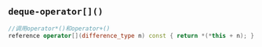 ## `deque-operator[]()`

```c++
//调用operator*()和operator+()
reference operator[](difference_type n) const { return *(*this + n); }
```

